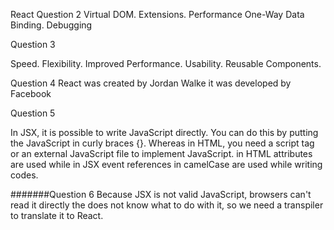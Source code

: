 React
Question 2 Virtual DOM. Extensions. Performance One-Way Data Binding. Debugging

Question 3

Speed. Flexibility. Improved Performance. Usability. Reusable Components.

Question 4 React was created by Jordan Walke it was developed by Facebook

Question 5

In JSX, it is possible to write JavaScript directly. You can do this by putting the JavaScript in curly braces {}. Whereas in HTML, you need a script tag or an external JavaScript file to implement JavaScript.
in HTML attributes are used while in JSX event references in camelCase are used while writing codes.



#######Question 6 Because JSX is not valid JavaScript, browsers can't read it directly the does not know what to do with it, so we need a transpiler to translate it to React.
